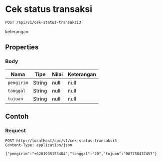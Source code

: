 # Cek status transaksi
```http
POST /api/v1/cek-status-transaksi3
```
keterangan
## Properties
### Body
Nama | Tipe | Nilai | Keterangan
--- | --- | --- | ---
<code>pengirim</code> | String | null | null
<code>tanggal</code> | String | null | null
<code>tujuan</code> | String | null | null
## Contoh
### Request
```http
POST http://localhost/api/v1/cek-status-transaksi3
Content-Type: application/json

{"pengirim":"+6281935155404","tanggal":"20","tujuan":"087758437457"}


```
